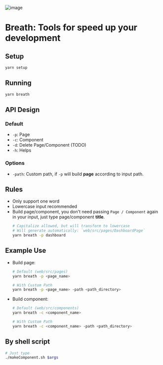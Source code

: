 ![image](https://www.thisiscolossal.com/wp-content/uploads/2014/02/desert09.jpg)

# Breath: Tools for speed up your development

## Setup

```sh
yarn setup
```

## Running

```sh
yarn breath
```

## API Design

### Default

- `-p`: Page
- `-c`: Component
- `-d`: Delete Page/Component (TODO)
- `-h`: Helps

### Options

- `-path`: Custom path, if `-p` will build **page** according to input path.

## Rules

- Only support one word
- Lowercase input recommended
- Build page/component, you don't need passing `Page / Component` again in your input, just type page/component **title**.
  ```sh
  # Capitalize allowed, but will transform to lowercase
  # Will generate automatically: `web/src/pages/DashboardPage`
  yarn breath -p dashboard
  ```

## Example Use

- Build page:

  ```sh
  # Default (web/src/pages)
  yarn breath -p <page_name>

  # With Custom Path
  yarn breath -p <page_name> -path <path_directory>
  ```

- Build component:

  ```sh
  # Default (web/src/components)
  yarn breath -c <component_name>

  # With Custom Path
  yarn breath -c <component_name> -path <path_directory>
  ```

## By shell script
```sh
# Just type
./makeComponent.sh $args
```
